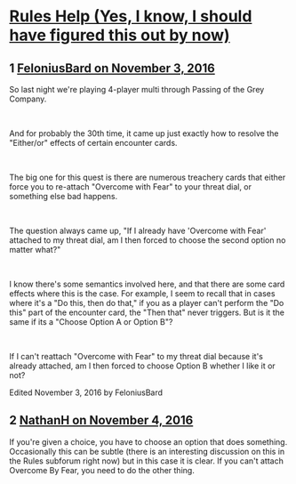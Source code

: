 # [Rules Help (Yes, I know, I should have figured this out by now)](https://community.fantasyflightgames.com/topic/233964-rules-help-yes-i-know-i-should-have-figured-this-out-by-now/)

## 1 [FeloniusBard on November 3, 2016](https://community.fantasyflightgames.com/topic/233964-rules-help-yes-i-know-i-should-have-figured-this-out-by-now/?do=findComment&comment=2487445)

So last night we're playing 4-player multi through Passing of the Grey Company.

 

And for probably the 30th time, it came up just exactly how to resolve the "Either/or" effects of certain encounter cards. 

 

The big one for this quest is there are numerous treachery cards that either force you to re-attach "Overcome with Fear" to your threat dial, or something else bad happens. 

 

The question always came up, "If I already have 'Overcome with Fear' attached to my threat dial, am I then forced to choose the second option no matter what?"

 

I know there's some semantics involved here, and that there are some card effects where this is the case. For example, I seem to recall that in cases where it's a "Do this, then do that," if you as a player can't perform the "Do this" part of the encounter card, the "Then that" never triggers. But is it the same if its a "Choose Option A or Option B"? 

 

If I can't reattach "Overcome with Fear" to my threat dial because it's already attached, am I then forced to choose Option B whether I like it or not?

Edited November 3, 2016 by FeloniusBard

## 2 [NathanH on November 4, 2016](https://community.fantasyflightgames.com/topic/233964-rules-help-yes-i-know-i-should-have-figured-this-out-by-now/?do=findComment&comment=2487779)

If you're given a choice, you have to choose an option that does something. Occasionally this can be subtle (there is an interesting discussion on this in the Rules subforum right now) but in this case it is clear. If you can't attach Overcome By Fear, you need to do the other thing.


